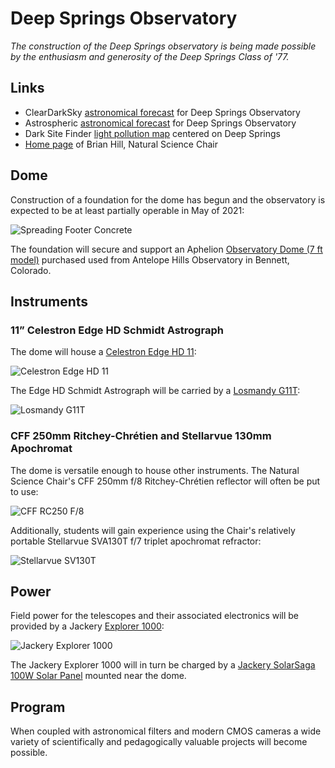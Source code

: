 # Deep Springs Observatory

*The construction of the Deep Springs observatory is being made possible by the enthusiasm and generosity of the Deep Springs Class of '77.*

## Links

* ClearDarkSky [astronomical forecast](https://www.cleardarksky.com/c/DpSprObCAkey.html?1) for Deep Springs Observatory
* Astrospheric [astronomical forecast](https://www.astrospheric.com/?Latitude=37.3749&Longitude=-117.9802) for Deep Springs Observatory
* Dark Site Finder [light pollution map](https://darksitefinder.com/maps/world.html#10/37.3749/-117.9802) centered on Deep Springs
* [Home page](/) of Brian Hill, Natural Science Chair

## Dome

Construction of a foundation for the dome has begun and the observatory is expected to be at least partially operable in May of 2021:

![Spreading Footer Concrete](./photos/SpreadingFooterConcrete.jpeg)

The foundation will secure and support an Aphelion [Observatory Dome (7 ft model)](https://www.apheliondomes.com/products.html) purchased used from Antelope Hills Observatory in Bennett, Colorado.

## Instruments

### 11&rdquo; Celestron Edge HD Schmidt Astrograph

The dome will house a [Celestron Edge HD 11](https://www.celestron.com/products/edgehd-11-optical-tube-assembly-cge-dovetail):

![Celestron Edge HD 11](./photos/CelestronEdgeHD11.jpg)

The Edge HD Schmidt Astrograph will be carried by a [Losmandy G11T](http://www.losmandy.com/g11gt.html):

![Losmandy G11T](./photos/LosmandyG11T.jpg)

### CFF 250mm Ritchey-Chr&eacute;tien and Stellarvue 130mm Apochromat

The dome is versatile enough to house other instruments. The Natural Science Chair's CFF 250mm f/8 Ritchey-Chr&eacute;tien reflector will often be put to use:

![CFF RC250 F/8](./photos/250mm-1308-1200x900.jpg)

Additionally, students will gain experience using the Chair's relatively portable Stellarvue SVA130T f/7 triplet apochromat refractor:

![Stellarvue SV130T](./photos/SVA130EDT.png)

## Power

Field power for the telescopes and their associated electronics will be provided by a Jackery [Explorer 1000](https://www.jackery.com/products/explorer-1000-portable-power-station):

![Jackery Explorer 1000](./photos/JackeryExplorer1000.png)

The Jackery Explorer 1000 will in turn be charged by a [Jackery SolarSaga 100W Solar Panel](https://www.jackery.com/products/solarsaga-100w-solar-panel) mounted near the dome.

## Program

When coupled with astronomical filters and modern CMOS cameras a wide variety of scientifically and pedagogically valuable projects will become possible.
